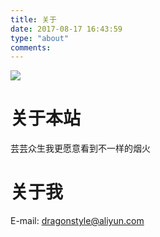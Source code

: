 ```yaml
---
title: 关于
date: 2017-08-17 16:43:59
type: "about"
comments:
---
```


![](http://ov11eqxw3.bkt.clouddn.com/aboutme.jpg/none.jpg)
# 关于本站
芸芸众生我更愿意看到不一样的烟火

# 关于我

E-mail: dragonstyle@aliyun.com
